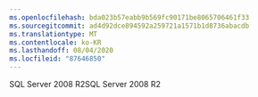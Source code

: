 ```yaml
---
ms.openlocfilehash: bda023b57eabb9b569fc90171be8065706461f33
ms.sourcegitcommit: ad4d92dce894592a259721a1571b1d8736abacdb
ms.translationtype: MT
ms.contentlocale: ko-KR
ms.lasthandoff: 08/04/2020
ms.locfileid: "87646850"
---
```

 <span data-ttu-id="9b31a-101">SQL Server 2008 R2</span><span class="sxs-lookup"><span data-stu-id="9b31a-101">SQL Server 2008 R2</span></span> 